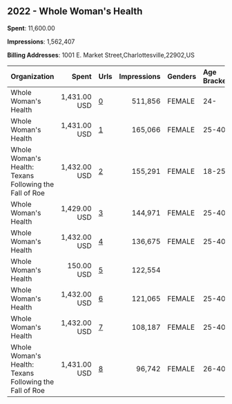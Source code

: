 ## 2022 - Whole Woman's Health 
**Spent**: 11,600.00

**Impressions**: 1,562,407

**Billing Addresses**: 1001 E. Market Street,Charlottesville,22902,US

|Organization|Spent|Urls|Impressions|Genders|Age Brackets|Country Codes|
|:---|---:|:---|---:|:---|:---|:---|
|Whole Woman's Health|1,431.00 USD|[0](https://www.snap.com/political-ads/asset/04020ade8968cfd419b15e6845811eb6f753af09e29a95a1d6dabbcf923f3981?mediaType=mp4)|511,856|FEMALE|24-|united states|
|Whole Woman's Health|1,431.00 USD|[1](https://www.snap.com/political-ads/asset/04020ade8968cfd419b15e6845811eb6f753af09e29a95a1d6dabbcf923f3981?mediaType=mp4)|165,066|FEMALE|25-40|united states|
|Whole Woman's Health: Texans Following the Fall of Roe|1,432.00 USD|[2](https://www.snap.com/political-ads/asset/37973f3fb34ac401bdce2963667c2ce879d4ed554dc2e4241503c11e7060d971?mediaType=mp4)|155,291|FEMALE|18-25|united states|
|Whole Woman's Health|1,429.00 USD|[3](https://www.snap.com/political-ads/asset/67669e908a40523f92e13ec1c97139a3041bf7c5f71939281835a7a43250a148?mediaType=mp4)|144,971|FEMALE|25-40|united states|
|Whole Woman's Health|1,432.00 USD|[4](https://www.snap.com/political-ads/asset/04020ade8968cfd419b15e6845811eb6f753af09e29a95a1d6dabbcf923f3981?mediaType=mp4)|136,675|FEMALE|25-40|united states|
|Whole Woman's Health|150.00 USD|[5](https://www.snap.com/political-ads/asset/cfc53cd73510984882197ad0370264b0fefe5ae9237913635418e449c172a598?mediaType=jpeg)|122,554|||united states|
|Whole Woman's Health|1,432.00 USD|[6](https://www.snap.com/political-ads/asset/62971529b6b0f9f91dc8fabbe244ec20d33627a8028c759e1f26ad76dd749667?mediaType=mp4)|121,065|FEMALE|25-40|united states|
|Whole Woman's Health|1,432.00 USD|[7](https://www.snap.com/political-ads/asset/eda6a5a1470674bceaff2d357164001b7430afcdf7a69edf8caf141b9aee1636?mediaType=mp4)|108,187|FEMALE|25-40|united states|
|Whole Woman's Health: Texans Following the Fall of Roe|1,431.00 USD|[8](https://www.snap.com/political-ads/asset/37973f3fb34ac401bdce2963667c2ce879d4ed554dc2e4241503c11e7060d971?mediaType=mp4)|96,742|FEMALE|26-40|united states|

